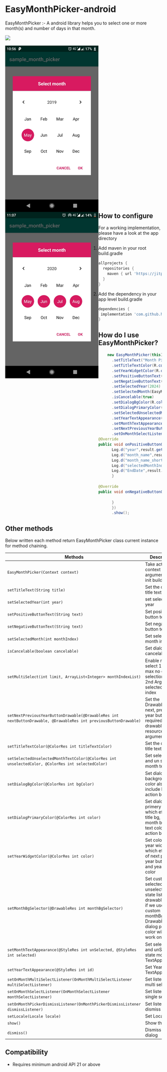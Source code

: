 # EasyMonthPicker-android
EasyMonthPicker :- A android library helps you to select one or more month(s) and number of days in that month.

[![](https://jitpack.io/v/hvyas3662/EasyMonthPicker-android.svg)](https://jitpack.io/#hvyas3662/EasyMonthPicker-android)

<div width="100%">
  <img src="images/single.jpg" style="float:left; margin-right:200px;" width="300" height="533">
  <img src="images/multipal_select.jpg" style="float:left;" width="300" height="533">
</div>

## How to configure

 For a working implementation, please have a look at the app directory
 1. Add maven in your root build.gradle

```gradle
allprojects {
  repositories {
    maven { url 'https://jitpack.io' }
  }
}
```
 2. Add the dependency in your app level build.gradle
 ```gradle
dependencies {
  implementation 'com.github.hvyas3662:EasyMonthPicker-android:2.0'
}
```

## How do I use EasyMonthPicker?

  ```java
      new EasyMonthPicker(this)
        .setTitleText("Month Picker")
        .setTitleTextColor(R.color.black)
        .setYearWidgetColor(R.color.white)
        .setPositiveButtonText("Select")
        .setNegativeButtonText("Dismiss")
        .setSelectedYear(2024)
        .setSelectedMonth(EasyMonthPicker.FEB)
        .isCancelable(true)
        .setDialogBgColor(R.color.colorRed)
        .setDialogPrimaryColor(R.color.white)
        .setSelectedUnselectedMonthTextColor(R.color.white,R.color.black)
        .setYearTextAppearance(R.style.tp)
        .setMonthTextAppearance(R.style.tp,R.style.tp1)
        .setNextPreviousYearButtonDrawable(R.drawable.ic_arrow_forward_black_24dp,R.drawable.ic_arrow_back_black_24dp)
        .setOnMonthSelectListener(new OnMonthSelectListener(){
@Override
public void onPositiveButtonClicked(MonthPickerResult result){
        Log.d("year",result.getYear()+"");
        Log.d("month_name",result.getSelectedMonthName());
        Log.d("month_name_short",result.getSelectedMonthShortName());
        Log.d("selectedMonthIndex",result.getSelectedMonthIndex()+"");
        Log.d("EndDate",result.getSelectedMonthEndDate()+"");
        }

@Override
public void onNegativeButtonClicked(){

        }
        })
        .show();
  ```

## Other methods

Below written each method return EasyMonthPicker class current instance for method chaining.

| Methods | Description |
| --- | --- |
| `EasyMonthPicker(Context context)` | Take activity context in argument and init builder class  |
| `setTitleText(String title)` | Set the dialog title text |
| `setSelectedYear(int year)` | set selected year | 
| `setPositiveButtonText(String text)` | Set positive button text | 
| `setNegativeButtonText(String text)` | Set negative button text |
| `setSelectedMonth(int monthIndex)` | Set selected month index | 
| `isCancelable(boolean cancelable)` | Set dialog cancelable flag | 
| `setMultiSelect(int limit, ArrayList<Integer> monthIndexList)` | Enable multi select 1 st Arg: max no of selection and 2nd Arg list of selected month index  | 
| `setNextPreviousYearButtonDrawable(@DrawableRes int nextButtonDrawable, @DrawableRes int previousButtonDrawable)` | Set the Drawable of next, previous year buttons, required drawable resource id in argument |
| `setTitleTextColor(@ColorRes int titleTextColor)` |  Set the dialog title text color |
| `setSelectedUnselectedMonthTextColor(@ColorRes int unselectedColor, @ColorRes int selectedColor)` | Set selected and un selected month text color  |
| `setDialogBgColor(@ColorRes int bgColor)` | Set dialog background color also include bottom action bar | 
| `setDialogPrimaryColor(@ColorRes int color)` | Set dialog primery color which effect, title bg, selected month bg, and text color of action buttons |
| `setYearWidgetColor(@ColorRes int color)` | Set color of year widgit which effect tint of next previous year button tint and year text color |
| `setMonthBgSelector(@DrawableRes int monthBgSelector)` | Set custom selected unselected state list drawable note: if we use custom monthBg Drawable then dialog primary color will not work on it | 
| `setMonthTextAppearance(@StyleRes int unSelected, @StyleRes int selected)` |  Set selected and unSelected state month TextAppearance | 
| `setYearTextAppearance(@StyleRes int id)` | Set Year TextAppearance |
| `setOnMonthMultiSelectListener(OnMonthMultiSelectListener multiSelectListener)` | Set listener of multi select | 
| `setOnMonthSelectListener(OnMonthSelectListener monthSelectListener)` | Set listener for single select | 
| `setOnMonthPickerDismissListener(OnMonthPickerDismissListener dismissListener)` | Set listener of dismiss event |
| `setLocale(Locale locale)` | Set Locale | 
| `show()` | Show the dialog |
| `dismiss()` | Dismiss the dialog |

## Compatibility

* Requires minimum android API 21 or above
